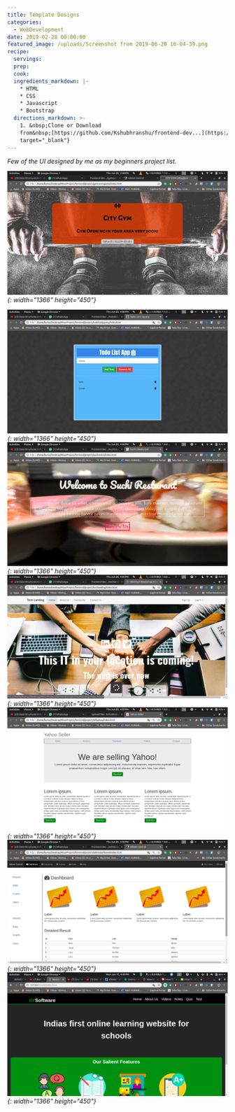 ```yaml
---
title: Template Designs
categories:
  - WebDevelopment
date: 2019-02-28 00:00:00
featured_image: /uploads/Screenshot from 2019-06-20 16-04-39.png
recipe:
  servings:
  prep:
  cook:
  ingredients_markdown: |-
    * HTML
    * CSS
    * Javascript
    * Bootstrap
  directions_markdown: >-
    1. &nbsp;Clone or Download
    from&nbsp;[https://github.com/Kshubhranshu/frontend-dev...](https://github.com/Kshubhranshu/frontend-dev...){:
    target="_blank"}
---
```


*Few of the UI designed by me as my beginners project list.*

*![](/uploads/screenshot-from-2019-06-20-15-58-7.png){: width="1366" height="450"}*

*![](/uploads/screenshot-from-2019-06-20-16-08-7.png){: width="1366" height="450"}![](/uploads/screenshot-from-2019-06-20-16-04-39.png){: width="1366" height="450"}![](/uploads/screenshot-from-2019-06-20-16-05-23.png){: width="1366" height="450"}![](/uploads/screenshot-from-2019-06-20-16-03-56.png){: width="1366" height="450"}![](/uploads/screenshot-from-2019-06-20-15-56-34.png){: width="1366" height="450"}![](/uploads/screenshot-from-2019-06-17-16-49-5.png){: width="1366" height="450"}*